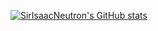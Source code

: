[![SirIsaacNeutron's GitHub stats](https://github-readme-stats.vercel.app/api?username=SirIsaacNeutron)](https://github.com/anuraghazra/github-readme-stats)


<!--
**SirIsaacNeutron/SirIsaacNeutron** is a ✨ _special_ ✨ repository because its `README.md` (this file) appears on your GitHub profile.

Here are some ideas to get you started:

- 🔭 I’m currently working on ...
- 🌱 I’m currently learning ...
- 👯 I’m looking to collaborate on ...
- 🤔 I’m looking for help with ...
- 💬 Ask me about ...
- 📫 How to reach me: ...
- 😄 Pronouns: ...
- ⚡ Fun fact: ...
-->
